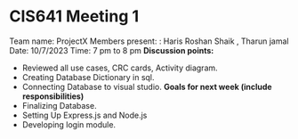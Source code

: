 # CIS641 Meeting 1
Team name: ProjectX
Members present: : Haris Roshan Shaik , Tharun jamal
Date: 10/7/2023
Time: 7 pm to 8 pm
**Discussion points:**
 * Reviewed all use cases, CRC cards, Activity diagram.
 *	Creating Database Dictionary in sql.
 *	Connecting Database to visual studio.
 **Goals for next week (include responsibilities)**
 * Finalizing Database.
 *	Setting Up Express.js and Node.js
 *	Developing login module.
